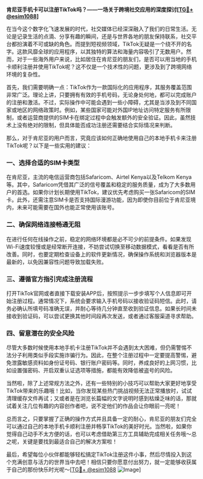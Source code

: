 **肯尼亚手机卡可以注册TikTok吗？——一场关于跨境社交应用的深度探讨[[TG💪+ @esim1088](https://t.me/s/esim1088)]**

在当今这个数字化飞速发展的时代，社交媒体已经深深融入了我们的日常生活。无论是记录生活的点滴、分享有趣的瞬间，还是与世界各地的朋友保持联系，社交平台都扮演着不可或缺的角色。而提到短视频领域，TikTok无疑是一个绕不开的名字。这款风靡全球的应用程序，以其独特的算法和海量内容吸引了无数用户。然而，对于一些海外用户来说，比如居住在肯尼亚的朋友们，是否可以用当地的手机卡顺利注册并使用TikTok呢？这不仅是一个技术性的问题，更涉及到了跨境网络环境的复杂性。

首先，我们需要明确一点：TikTok作为一款国际化的应用程序，其服务覆盖范围非常广泛。理论上讲，只要拥有有效的手机号码，无论身处何地，都可以完成账户的注册和激活。不过，实际操作中可能会遇到一些小障碍，尤其是当涉及到不同国家或地区的网络政策时。例如，某些国家可能对外国IP地址访问特定服务有所限制，或者运营商提供的SIM卡在绑定过程中会触发额外的安全验证。因此，虽然技术上没有绝对的限制，但具体能否成功注册还需要结合实际情况来判断。

那么，对于肯尼亚的用户而言，究竟应该如何正确地使用自己的本地手机卡来注册TikTok呢？以下是一些实用的建议：

### 一、选择合适的SIM卡类型

在肯尼亚，主流的电信运营商包括Safaricom、Airtel Kenya以及Telkom Kenya等。其中，Safaricom凭借其广泛的信号覆盖和稳定的服务质量，成为了大多数用户的首选。如果你计划长期使用TikTok，建议优先考虑购买一张Safaricom的SIM卡。此外，还需注意SIM卡是否支持国际漫游功能，因为即使你目前位于肯尼亚境内，未来可能需要在国外也能正常使用该账号。

### 二、确保网络连接畅通无阻

在进行任何在线操作之前，稳定的网络环境都是必不可少的前提条件。如果发现Wi-Fi速度较慢或是经常断开连接，不妨尝试切换至移动数据模式，看看是否有所改善。同时，也要定期检查设备上的软件更新情况，确保操作系统和浏览器版本是最新的，以免因兼容性问题导致加载失败。

### 三、遵循官方指引完成注册流程

打开TikTok官网或者直接下载安装APP后，按照提示一步步填写个人信息即可开始注册过程。通常情况下，系统会要求输入手机号码以接收验证码短信。此时，请务必确认所填号码准确无误，并耐心等待几分钟直至收到验证信息。如果长时间未接收到验证码，可以尝试更换其他时间段再次发送，或者通过客服渠道寻求帮助。

### 四、留意潜在的安全风险

尽管大多数时候使用本地手机卡注册TikTok并不会遇到太大困难，但仍需警惕不法分子利用类似手段实施诈骗行为。因此，在整个注册过程中一定要提高警惕，避免泄露敏感资料如身份证号码、银行账户密码等。同时，养成良好的上网习惯，比如设置强密码、开启双重认证选项等措施，都能有效降低被盗号的风险。

当然啦，除了上述常规方法之外，还有一些特别的小技巧可以帮助大家更好地享受TikTok带来的乐趣哦！比如，当你发现某些热门挑战视频无法正常播放时，试试清理缓存文件再试；又或者是在浏览长篇幅的文字说明时感到枯燥乏味的话，那就试着关注几位有趣的内容创作者吧，说不定他们的作品会让你眼前一亮呢！

总而言之，只要掌握了正确的操作方式并且具备一定的耐心，肯尼亚的朋友们完全可以通过自己的本地手机卡顺利注册并畅享TikTok的美好时光。当然啦，如果你觉得自己动手不太方便的话，也可以考虑借助第三方工具辅助完成相关任务哦～总之呢，关键是要找到最适合自己的解决方案啦！

最后，希望每位小伙伴都能够轻松搞定TikTok注册这件小事，然后尽情投入到这个充满创意与活力的世界当中去吧！相信只要你愿意付出努力，就一定能够收获属于自己的那份快乐时光呢～[[TG💪+ @esim1088](https://t.me/s/esim1088) ![Image](https://i.postimg.cc/4NQfJmqS/Snipaste-2025-05-13-00-14-12.png)]